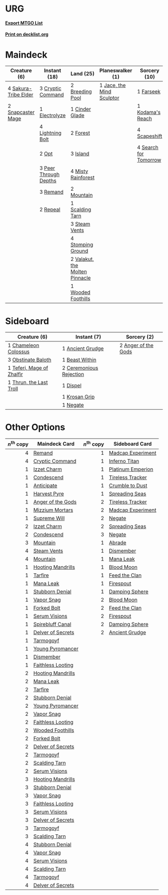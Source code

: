 # URG

#### [Export MTGO List](../collection/URG/URG.txt)
#### [Print on decklist.org](http://decklist.org/?deckmain=2%09Breeding%20Pool%0A1%09Cinder%20Glade%0A3%09Cryptic%20Command%0A1%09Electrolyze%0A1%09Farseek%0A2%09Forest%0A3%09Island%0A1%09Jace,%20the%20Mind%20Sculptor%0A1%09Kodama's%20Reach%0A4%09Lightning%20Bolt%0A4%09Misty%20Rainforest%0A2%09Mountain%0A2%09Opt%0A3%09Peer%20Through%20Depths%0A3%09Remand%0A2%09Repeal%0A4%09Sakura-Tribe%20Elder%0A1%09Scalding%20Tarn%0A4%09Scapeshift%0A4%09Search%20for%20Tomorrow%0A2%09Snapcaster%20Mage%0A3%09Steam%20Vents%0A4%09Stomping%20Ground%0A2%09Valakut,%20the%20Molten%20Pinnacle%0A1%09Wooded%20Foothills&deckside=1%09Ancient%20Grudge%0A2%09Anger%20of%20the%20Gods%0A1%09Beast%20Within%0A2%09Ceremonious%20Rejection%0A1%09Chameleon%20Colossus%0A1%09Dispel%0A1%09Krosan%20Grip%0A1%09Negate%0A3%09Obstinate%20Baloth%0A1%09Teferi,%20Mage%20of%20Zhalfir%0A1%09Thrun,%20the%20Last%20Troll)
# Maindeck

|                                         Creature (6)                                          |                                          Instant (18)                                          |                                                Land (25)                                                |                                          Planeswalker (1)                                          |                                          Sorcery (10)                                          |
|-----------------------------------------------------------------------------------------------|------------------------------------------------------------------------------------------------|---------------------------------------------------------------------------------------------------------|----------------------------------------------------------------------------------------------------|------------------------------------------------------------------------------------------------|
|4 [Sakura-Tribe Elder](http://gatherer.wizards.com/Pages/Card/Details.aspx?multiverseid=382351)|3 [Cryptic Command](http://gatherer.wizards.com/Pages/Card/Details.aspx?multiverseid=370439)    |2 [Breeding Pool](http://gatherer.wizards.com/Pages/Card/Details.aspx?multiverseid=405095)               |1 [Jace, the Mind Sculptor](http://gatherer.wizards.com/Pages/Card/Details.aspx?multiverseid=382979)|1 [Farseek](http://gatherer.wizards.com/Pages/Card/Details.aspx?multiverseid=433081)            |
|2 [Snapcaster Mage](http://gatherer.wizards.com/Pages/Card/Details.aspx?multiverseid=425875)   |1 [Electrolyze](http://gatherer.wizards.com/Pages/Card/Details.aspx?multiverseid=370376)        |1 [Cinder Glade](http://gatherer.wizards.com/Pages/Card/Details.aspx?multiverseid=405097)                |                                                                                                    |1 [Kodama's Reach](http://gatherer.wizards.com/Pages/Card/Details.aspx?multiverseid=370417)     |
|                                                                                               |4 [Lightning Bolt](http://gatherer.wizards.com/Pages/Card/Details.aspx?multiverseid=234704)     |2 [Forest](http://gatherer.wizards.com/Pages/Card/Details.aspx?multiverseid=439605)                      |                                                                                                    |4 [Scapeshift](http://gatherer.wizards.com/Pages/Card/Details.aspx?multiverseid=146593)         |
|                                                                                               |2 [Opt](http://gatherer.wizards.com/Pages/Card/Details.aspx?multiverseid=435217)                |3 [Island](http://gatherer.wizards.com/Pages/Card/Details.aspx?multiverseid=439602)                      |                                                                                                    |4 [Search for Tomorrow](http://gatherer.wizards.com/Pages/Card/Details.aspx?multiverseid=205408)|
|                                                                                               |3 [Peer Through Depths](http://gatherer.wizards.com/Pages/Card/Details.aspx?multiverseid=370540)|4 [Misty Rainforest](http://gatherer.wizards.com/Pages/Card/Details.aspx?multiverseid=426065)            |                                                                                                    |                                                                                                |
|                                                                                               |3 [Remand](http://gatherer.wizards.com/Pages/Card/Details.aspx?multiverseid=397881)             |2 [Mountain](http://gatherer.wizards.com/Pages/Card/Details.aspx?multiverseid=439604)                    |                                                                                                    |                                                                                                |
|                                                                                               |2 [Repeal](http://gatherer.wizards.com/Pages/Card/Details.aspx?multiverseid=397667)             |1 [Scalding Tarn](http://gatherer.wizards.com/Pages/Card/Details.aspx?multiverseid=426069)               |                                                                                                    |                                                                                                |
|                                                                                               |                                                                                                |3 [Steam Vents](http://gatherer.wizards.com/Pages/Card/Details.aspx?multiverseid=405109)                 |                                                                                                    |                                                                                                |
|                                                                                               |                                                                                                |4 [Stomping Ground](http://gatherer.wizards.com/Pages/Card/Details.aspx?multiverseid=405110)             |                                                                                                    |                                                                                                |
|                                                                                               |                                                                                                |2 [Valakut, the Molten Pinnacle](http://gatherer.wizards.com/Pages/Card/Details.aspx?multiverseid=190400)|                                                                                                    |                                                                                                |
|                                                                                               |                                                                                                |1 [Wooded Foothills](http://gatherer.wizards.com/Pages/Card/Details.aspx?multiverseid=405116)            |                                                                                                    |                                                                                                |


# Sideboard

|                                            Creature (6)                                            |                                           Instant (7)                                            |                                         Sorcery (2)                                          |
|----------------------------------------------------------------------------------------------------|--------------------------------------------------------------------------------------------------|----------------------------------------------------------------------------------------------|
|1 [Chameleon Colossus](http://gatherer.wizards.com/Pages/Card/Details.aspx?multiverseid=373321)     |1 [Ancient Grudge](http://gatherer.wizards.com/Pages/Card/Details.aspx?multiverseid=425913)       |2 [Anger of the Gods](http://gatherer.wizards.com/Pages/Card/Details.aspx?multiverseid=438682)|
|3 [Obstinate Baloth](http://gatherer.wizards.com/Pages/Card/Details.aspx?multiverseid=438745)       |1 [Beast Within](http://gatherer.wizards.com/Pages/Card/Details.aspx?multiverseid=423482)         |                                                                                              |
|1 [Teferi, Mage of Zhalfir](http://gatherer.wizards.com/Pages/Card/Details.aspx?multiverseid=438641)|2 [Ceremonious Rejection](http://gatherer.wizards.com/Pages/Card/Details.aspx?multiverseid=417613)|                                                                                              |
|1 [Thrun, the Last Troll](http://gatherer.wizards.com/Pages/Card/Details.aspx?multiverseid=214050)  |1 [Dispel](http://gatherer.wizards.com/Pages/Card/Details.aspx?multiverseid=201562)               |                                                                                              |
|                                                                                                    |1 [Krosan Grip](http://gatherer.wizards.com/Pages/Card/Details.aspx?multiverseid=370557)          |                                                                                              |
|                                                                                                    |1 [Negate](http://gatherer.wizards.com/Pages/Card/Details.aspx?multiverseid=447135)               |                                                                                              |


# Other Options

|*n*<sup>th</sup> copy|                                       Maindeck Card                                        |*n*<sup>th</sup> copy|                                       Sideboard Card                                       |
|--------------------:|--------------------------------------------------------------------------------------------|--------------------:|--------------------------------------------------------------------------------------------|
|                    4|[Remand](http://gatherer.wizards.com/Pages/Card/Details.aspx?multiverseid=397881)           |                    1|[Madcap Experiment](http://gatherer.wizards.com/Pages/Card/Details.aspx?multiverseid=417695)|
|                    4|[Cryptic Command](http://gatherer.wizards.com/Pages/Card/Details.aspx?multiverseid=370439)  |                    1|[Inferno Titan](http://gatherer.wizards.com/Pages/Card/Details.aspx?multiverseid=446845)    |
|                    1|[Izzet Charm](http://gatherer.wizards.com/Pages/Card/Details.aspx?multiverseid=425996)      |                    1|[Platinum Emperion](http://gatherer.wizards.com/Pages/Card/Details.aspx?multiverseid=215092)|
|                    1|[Condescend](http://gatherer.wizards.com/Pages/Card/Details.aspx?multiverseid=438612)       |                    1|[Tireless Tracker](http://gatherer.wizards.com/Pages/Card/Details.aspx?multiverseid=409997) |
|                    1|[Anticipate](http://gatherer.wizards.com/Pages/Card/Details.aspx?multiverseid=447180)       |                    1|[Crumble to Dust](http://gatherer.wizards.com/Pages/Card/Details.aspx?multiverseid=401850)  |
|                    1|[Harvest Pyre](http://gatherer.wizards.com/Pages/Card/Details.aspx?multiverseid=220010)     |                    1|[Spreading Seas](http://gatherer.wizards.com/Pages/Card/Details.aspx?multiverseid=190405)   |
|                    1|[Anger of the Gods](http://gatherer.wizards.com/Pages/Card/Details.aspx?multiverseid=438682)|                    2|[Tireless Tracker](http://gatherer.wizards.com/Pages/Card/Details.aspx?multiverseid=409997) |
|                    1|[Mizzium Mortars](http://gatherer.wizards.com/Pages/Card/Details.aspx?multiverseid=425926)  |                    2|[Madcap Experiment](http://gatherer.wizards.com/Pages/Card/Details.aspx?multiverseid=417695)|
|                    1|[Supreme Will](http://gatherer.wizards.com/Pages/Card/Details.aspx?multiverseid=430738)     |                    2|[Negate](http://gatherer.wizards.com/Pages/Card/Details.aspx?multiverseid=447135)           |
|                    2|[Izzet Charm](http://gatherer.wizards.com/Pages/Card/Details.aspx?multiverseid=425996)      |                    2|[Spreading Seas](http://gatherer.wizards.com/Pages/Card/Details.aspx?multiverseid=190405)   |
|                    2|[Condescend](http://gatherer.wizards.com/Pages/Card/Details.aspx?multiverseid=438612)       |                    3|[Negate](http://gatherer.wizards.com/Pages/Card/Details.aspx?multiverseid=447135)           |
|                    3|[Mountain](http://gatherer.wizards.com/Pages/Card/Details.aspx?multiverseid=439604)         |                    1|[Abrade](http://gatherer.wizards.com/Pages/Card/Details.aspx?multiverseid=430772)           |
|                    4|[Steam Vents](http://gatherer.wizards.com/Pages/Card/Details.aspx?multiverseid=405109)      |                    1|[Dismember](http://gatherer.wizards.com/Pages/Card/Details.aspx?multiverseid=397830)        |
|                    4|[Mountain](http://gatherer.wizards.com/Pages/Card/Details.aspx?multiverseid=439604)         |                    1|[Mana Leak](http://gatherer.wizards.com/Pages/Card/Details.aspx?multiverseid=397773)        |
|                    1|[Hooting Mandrills](http://gatherer.wizards.com/Pages/Card/Details.aspx?multiverseid=386558)|                    1|[Blood Moon](http://gatherer.wizards.com/Pages/Card/Details.aspx?multiverseid=370419)       |
|                    1|[Tarfire](http://gatherer.wizards.com/Pages/Card/Details.aspx?multiverseid=157921)          |                    1|[Feed the Clan](http://gatherer.wizards.com/Pages/Card/Details.aspx?multiverseid=386535)    |
|                    1|[Mana Leak](http://gatherer.wizards.com/Pages/Card/Details.aspx?multiverseid=397773)        |                    1|[Firespout](http://gatherer.wizards.com/Pages/Card/Details.aspx?multiverseid=386289)        |
|                    1|[Stubborn Denial](http://gatherer.wizards.com/Pages/Card/Details.aspx?multiverseid=386673)  |                    1|[Damping Sphere](http://gatherer.wizards.com/Pages/Card/Details.aspx?multiverseid=443101)   |
|                    1|[Vapor Snag](http://gatherer.wizards.com/Pages/Card/Details.aspx?multiverseid=397738)       |                    2|[Blood Moon](http://gatherer.wizards.com/Pages/Card/Details.aspx?multiverseid=370419)       |
|                    1|[Forked Bolt](http://gatherer.wizards.com/Pages/Card/Details.aspx?multiverseid=401702)      |                    2|[Feed the Clan](http://gatherer.wizards.com/Pages/Card/Details.aspx?multiverseid=386535)    |
|                    1|[Serum Visions](http://gatherer.wizards.com/Pages/Card/Details.aspx?multiverseid=425874)    |                    2|[Firespout](http://gatherer.wizards.com/Pages/Card/Details.aspx?multiverseid=386289)        |
|                    1|[Spirebluff Canal](http://gatherer.wizards.com/Pages/Card/Details.aspx?multiverseid=417822) |                    2|[Damping Sphere](http://gatherer.wizards.com/Pages/Card/Details.aspx?multiverseid=443101)   |
|                    1|[Delver of Secrets](http://gatherer.wizards.com/Pages/Card/Details.aspx?multiverseid=439326)|                    2|[Ancient Grudge](http://gatherer.wizards.com/Pages/Card/Details.aspx?multiverseid=425913)   |
|                    1|[Tarmogoyf](http://gatherer.wizards.com/Pages/Card/Details.aspx?multiverseid=370404)        |                     |                                                                                            |
|                    1|[Young Pyromancer](http://gatherer.wizards.com/Pages/Card/Details.aspx?multiverseid=413697) |                     |                                                                                            |
|                    1|[Dismember](http://gatherer.wizards.com/Pages/Card/Details.aspx?multiverseid=397830)        |                     |                                                                                            |
|                    1|[Faithless Looting](http://gatherer.wizards.com/Pages/Card/Details.aspx?multiverseid=413670)|                     |                                                                                            |
|                    2|[Hooting Mandrills](http://gatherer.wizards.com/Pages/Card/Details.aspx?multiverseid=386558)|                     |                                                                                            |
|                    2|[Mana Leak](http://gatherer.wizards.com/Pages/Card/Details.aspx?multiverseid=397773)        |                     |                                                                                            |
|                    2|[Tarfire](http://gatherer.wizards.com/Pages/Card/Details.aspx?multiverseid=157921)          |                     |                                                                                            |
|                    2|[Stubborn Denial](http://gatherer.wizards.com/Pages/Card/Details.aspx?multiverseid=386673)  |                     |                                                                                            |
|                    2|[Young Pyromancer](http://gatherer.wizards.com/Pages/Card/Details.aspx?multiverseid=413697) |                     |                                                                                            |
|                    2|[Vapor Snag](http://gatherer.wizards.com/Pages/Card/Details.aspx?multiverseid=397738)       |                     |                                                                                            |
|                    2|[Faithless Looting](http://gatherer.wizards.com/Pages/Card/Details.aspx?multiverseid=413670)|                     |                                                                                            |
|                    2|[Wooded Foothills](http://gatherer.wizards.com/Pages/Card/Details.aspx?multiverseid=405116) |                     |                                                                                            |
|                    2|[Forked Bolt](http://gatherer.wizards.com/Pages/Card/Details.aspx?multiverseid=401702)      |                     |                                                                                            |
|                    2|[Delver of Secrets](http://gatherer.wizards.com/Pages/Card/Details.aspx?multiverseid=439326)|                     |                                                                                            |
|                    2|[Tarmogoyf](http://gatherer.wizards.com/Pages/Card/Details.aspx?multiverseid=370404)        |                     |                                                                                            |
|                    2|[Scalding Tarn](http://gatherer.wizards.com/Pages/Card/Details.aspx?multiverseid=426069)    |                     |                                                                                            |
|                    2|[Serum Visions](http://gatherer.wizards.com/Pages/Card/Details.aspx?multiverseid=425874)    |                     |                                                                                            |
|                    3|[Hooting Mandrills](http://gatherer.wizards.com/Pages/Card/Details.aspx?multiverseid=386558)|                     |                                                                                            |
|                    3|[Stubborn Denial](http://gatherer.wizards.com/Pages/Card/Details.aspx?multiverseid=386673)  |                     |                                                                                            |
|                    3|[Vapor Snag](http://gatherer.wizards.com/Pages/Card/Details.aspx?multiverseid=397738)       |                     |                                                                                            |
|                    3|[Faithless Looting](http://gatherer.wizards.com/Pages/Card/Details.aspx?multiverseid=413670)|                     |                                                                                            |
|                    3|[Serum Visions](http://gatherer.wizards.com/Pages/Card/Details.aspx?multiverseid=425874)    |                     |                                                                                            |
|                    3|[Delver of Secrets](http://gatherer.wizards.com/Pages/Card/Details.aspx?multiverseid=439326)|                     |                                                                                            |
|                    3|[Tarmogoyf](http://gatherer.wizards.com/Pages/Card/Details.aspx?multiverseid=370404)        |                     |                                                                                            |
|                    3|[Scalding Tarn](http://gatherer.wizards.com/Pages/Card/Details.aspx?multiverseid=426069)    |                     |                                                                                            |
|                    4|[Stubborn Denial](http://gatherer.wizards.com/Pages/Card/Details.aspx?multiverseid=386673)  |                     |                                                                                            |
|                    4|[Vapor Snag](http://gatherer.wizards.com/Pages/Card/Details.aspx?multiverseid=397738)       |                     |                                                                                            |
|                    4|[Serum Visions](http://gatherer.wizards.com/Pages/Card/Details.aspx?multiverseid=425874)    |                     |                                                                                            |
|                    4|[Scalding Tarn](http://gatherer.wizards.com/Pages/Card/Details.aspx?multiverseid=426069)    |                     |                                                                                            |
|                    4|[Tarmogoyf](http://gatherer.wizards.com/Pages/Card/Details.aspx?multiverseid=370404)        |                     |                                                                                            |
|                    4|[Delver of Secrets](http://gatherer.wizards.com/Pages/Card/Details.aspx?multiverseid=439326)|                     |                                                                                            |

